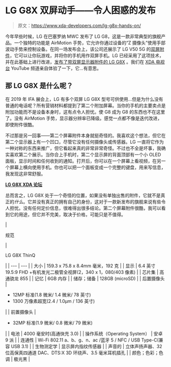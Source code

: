 # LG G8X 双屏动手——令人困惑的发布

> 原文：<https://www.xda-developers.com/lg-g8x-hands-on/>

今年早些时候，LG 在巴塞罗纳 MWC 发布了 LG G8，这是一款非常典型的旗舰产品。一个独特的功能是 AirMotion 手势，它允许你通过设备的“Z 摄像头”使用手部波动手势来控制设备。在同一场发布会上，该公司还展示了 LG V50 5G 的[双屏附件](https://www.xda-developers.com/lg-v50-dual-screen-hands-on/)，它可以让你玩游戏，并将你的手机用作双屏手机。LG 已经采用了这项技术，并在此基础上进行改进，[发布了带双屏显示器附件的 LG G8X](https://www.xda-developers.com/lg-g8x-dual-screen-announced/) 。我们在 [XDA 电视台](https://www.youtube.com/user/xdadevelopers) YouTube 频道亲自体验了一下，它...有意思。

## 那 LG G8X 是什么呢？

在 2019 年 IFA 展会上，LG 有多个双屏 LG G8X 型号可供使用...但是为什么没有普通的电话呢？所有营销材料都提到了第二个附加屏幕。当你的手机的主要卖点是附加功能而不是设备本身时，这有点令人担忧。使 G8 成为 G8 的东西也不在这里了。没有 AirMotion 手势，显示器分辨率已降级。感觉一点都不像是迭代改进，即使附件很酷。

不过那是另一回事——第二个屏幕附件本身就挺奇怪的。我喜欢这个想法，但它在第二个显示器上有一个凹口，尽管它没有任何摄像头或传感器。LG 一直将它作为一种对称的东西来推广，但它看起来真的非常非常奇怪。不过也不全是坏事，我确实喜欢第二个展示。当你合上手机时，第二个显示屏的背面顶部有一个小 OLED 面板，显示时间和任何收到的通知。打开后，你可以在一个屏幕上看视频，在另一个屏幕上横向使用手机。你也可以把一个面板变成一个完整的键盘，用来写信息，我发现这非常舒服。

**[LG G8X XDA 论坛](https://forum.xda-developers.com/lg-g8X)**

总而言之，LG G8X 处于一个奇怪的位置，如果没有单独出售的附件，它就不是真正的*什么*。它并没有真正的拥有自己的身份，这对于一款新发布的旗舰来说有些令人担忧。没有任何定价信息，很难得出很多结论。第二个屏幕附件很酷，我可以看到它的用途，但它并不完美，取决于价格，可能只是不值得。

| 

规范

 | 

LG G8X ThinQ

 |
| --- | --- |
| 大小 | 159.3 x 75.8 x 8.4mm 毫米，192 克 |
| 显示 | 6.4 英寸 19.5:9 FHD +有机发光二极管全视屏(2，340 x 1，080/403 像素) |
| 芯片集 | 高通骁龙 855 |
| 记忆 | 6GB 内存 |
| 储存；储备 | 128GB (microSD) |
| 后置摄像头 | 

*   12MP 标准(1.8 微米/ 1.4 微米/ 78 英寸)
*   1300 万像素超宽(2.4 / 1.0μm / 136 英寸)

 |
| 前置摄像头 | 

*   32MP 标准(1.9 微米/ 0.8 微米/ 79 微米)

 |
| 电池 | 4000 毫安时(高通快充 3.0) |
| 操作系统（Operating System） | 安卓 9 派 |
| 连通性 | Wi-Fi 802.11 a、b、g、n、ac /蓝牙 5 / NFC / USB Type-C(兼容 USB 3.1) |
| 生物测定学 | 显示屏内指纹传感器 |
| 声音的 | 立体声扬声器、32 位高保真四通道 DAC、DTS:X 3D 环绕声、3.5 毫米耳机插孔 |
| 颜色；色彩；色调 | 极光黑 |